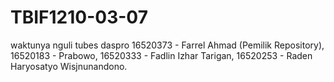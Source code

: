 # TBIF1210-03-07
waktunya nguli tubes daspro
16520373 - Farrel Ahmad (Pemilik Repository),
16520183 - Prabowo,
16520333 - Fadlin Izhar Tarigan,
16520253 - Raden Haryosatyo Wisjnunandono.
